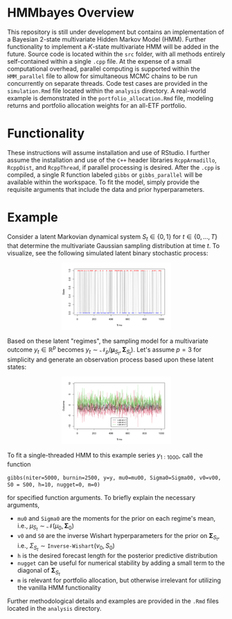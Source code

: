 # HMMbayes Overview
This repository is still under development but contains an implementation of a Bayesian 2-state multivariate Hidden Markov Model (HMM). Further functionality to implement a $K$-state multivariate HMM will be added in the future. Source code is located within the ```src``` folder, with all methods entirely self-contained within a single ```.cpp``` file. At the expense of a small computational overhead, parallel computing is supported within the ```HMM_parallel``` file to allow for simultaneous MCMC chains to be run concurrently on separate threads. Code test cases are provided in the ```simulation.Rmd``` file located within the ```analysis``` directory. A real-world example is demonstrated in the ```portfolio_allocation.Rmd``` file, modeling returns and portfolio allocation weights for an all-ETF portfolio.

# Functionality
These instructions will assume installation and use of RStudio. I further assume the installation and use of the $\texttt{C++}$ header libraries ```RcppArmadillo```, ```RcppDist```, and ```RcppThread```, if parallel processing is desired. After the ```.cpp``` is compiled, a single R function labeled ```gibbs``` or ```gibbs_parallel``` will be available within the workspace. To fit the model, simply provide the requisite arguments that include the data and prior hyperparameters. 

# Example
Consider a latent Markovian dynamical system $S_t\in\{0,1\}$ for $t\in\{0,\ldots,T\}$ that determine the multivariate Gaussian sampling distribution at time $t$. To visualize, see the following simulated latent binary stochastic process:

<p align="center">
<img src="img/states.png" width="50%">
</p>

Based on these latent "regimes", the sampling model for a multivariate outcome $y_t\in\mathbb R^{p}$ becomes $y_t\sim \mathcal N_p(\boldsymbol \mu_{S_t}, \boldsymbol \Sigma_{S_t})$. Let's assume $p=3$ for simplicity and generate an observation process based upon these latent states:

<p align="center">
<img src="img/outcome.png" width="50%">
</p>

To fit a single-threaded HMM to this example series $y_{1:1000}$, call the function 
```
gibbs(niter=5000, burnin=2500, y=y, mu0=mu00, Sigma0=Sigma00, v0=v00, S0 = S00, h=10, nugget=0, m=0)
```
for specified function arguments. To briefly explain the necessary arguments,

- ```mu0``` and ```Sigma0``` are the moments for the prior on each regime's mean, i.e., $\mu_{S_t} \sim \mathcal N(\mu_{0}, \boldsymbol \Sigma_{0})$
- ```v0``` and ```S0``` are the inverse Wishart hyperparameters for the prior on $\boldsymbol \Sigma_{S_t}$, i.e., $\Sigma_{S_t}\sim \texttt{Inverse-Wishart}(v_0, S_0)$
- ```h``` is the desired forecast length for the posterior predictive distribution
- ```nugget``` can be useful for numerical stability by adding a small term to the diagonal of $\boldsymbol\Sigma_{S_t}$
- ```m``` is relevant for portfolio allocation, but otherwise irrelevant for utilizing the vanilla HMM functionality 

Further methodological details and examples are provided in the ```.Rmd``` files located in the ```analysis``` directory.

